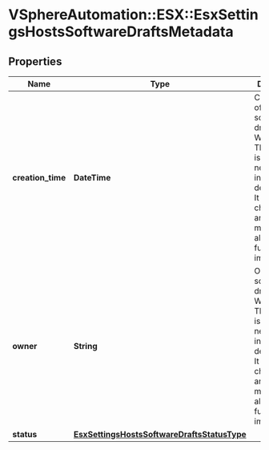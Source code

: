 # VSphereAutomation::ESX::EsxSettingsHostsSoftwareDraftsMetadata

## Properties
Name | Type | Description | Notes
------------ | ------------- | ------------- | -------------
**creation_time** | **DateTime** | Creation time of the software draft. Warning: This attribute is part of a new feature in development. It may be changed at any time and may not have all supported functionality implemented. | 
**owner** | **String** | Owner of the software draft. Warning: This attribute is part of a new feature in development. It may be changed at any time and may not have all supported functionality implemented. | 
**status** | [**EsxSettingsHostsSoftwareDraftsStatusType**](EsxSettingsHostsSoftwareDraftsStatusType.md) |  | 



